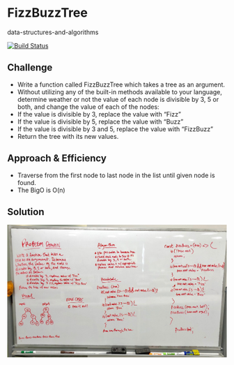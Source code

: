 
# FizzBuzzTree
data-structures-and-algorithms

[![Build Status](https://travis-ci.com/Alwynblake/401n12-data-structures-and-algorithms.svg?branch=master)](https://travis-ci.com/Alwynblake/401n12-data-structures-and-algorithms)

## Challenge

* Write a function called FizzBuzzTree which takes a tree as an argument.
* Without utilizing any of the built-in methods available to your language, determine weather or not the value of each node is divisible by 3, 5 or both, and change the value of each of the nodes:
* If the value is divisible by 3, replace the value with “Fizz”
* If the value is divisible by 5, replace the value with “Buzz”
* If the value is divisible by 3 and 5, replace the value with “FizzBuzz”
* Return the tree with its new values.
## Approach & Efficiency
* Traverse from the first node to last node in the list until given node is found.
* The BigO is O(n)

## Solution
![](../assets/FizzBuzzTree.JPG)